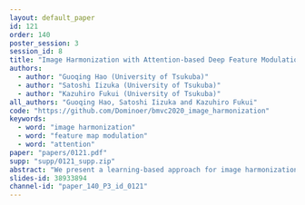 ```yaml
---
layout: default_paper
id: 121
order: 140
poster_session: 3
session_id: 8
title: "Image Harmonization with Attention-based Deep Feature Modulation"
authors:
  - author: "Guoqing Hao (University of Tsukuba)"
  - author: "Satoshi Iizuka (University of Tsukuba)"
  - author: "Kazuhiro Fukui (University of Tsukuba)"
all_authors: "Guoqing Hao, Satoshi Iizuka and Kazuhiro Fukui"
code: "https://github.com/Dominoer/bmvc2020_image_harmonization"
keywords:
  - word: "image harmonization"
  - word: "feature map modulation"
  - word: "attention"
paper: "papers/0121.pdf"
supp: "supp/0121_supp.zip"
abstract: "We present a learning-based approach for image harmonization, which allows for adjusting the appearance of the foreground to make it compatible with background. We consider improving the realism by adjusting the high-level feature statistics of the foreground according to those of the background, which is motivated by the fact that specific image statistics between the foreground and background typically match in realistic composite images. Based on a fully convolutional network, we propose a novel attention-based module that aligns the standard deviation of the foreground features with that of the background features, capturing global dependencies in the entire image. This module is easily inserted into any convolutional neural networks, and allows improving the harmony of the composites with only a small additional computational cost. Experimental results on the image harmonization dataset and real composite images show that our method outperforms existing methods both quantitatively and qualitatively. Furthermore, in our experiment, our module is able to boost existing harmonization networks by simply inserting it into intermediate layers of those networks."
slides-id: 38933894
channel-id: "paper_140_P3_id_0121"
---
```

